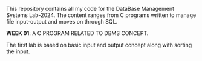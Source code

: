 This repository contains all my code for the DataBase Management Systems Lab-2024.
The content ranges from C programs written to manage file input-output and moves on through SQL.

**WEEK 01**: A C PROGRAM RELATED TO DBMS CONCEPT.

The first lab is based on basic input and output concept along with sorting the input.
